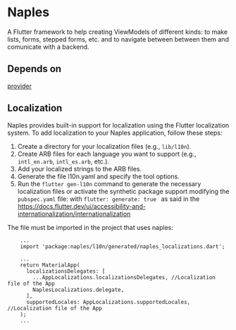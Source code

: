 # Naples

A Flutter framework to help creating ViewModels of different kinds: to make lists, forms, stepped forms, etc. and to navigate between between them and comunicate with a backend.

## Depends on

[provider](https://pub.dev/packages/provider)

## Localization

Naples provides built-in support for localization using the Flutter localization system. To add localization to your Naples application, follow these steps:

1. Create a directory for your localization files (e.g., `lib/l10n`).
2. Create ARB files for each language you want to support (e.g., `intl_en.arb`, `intl_es.arb`, etc.).
3. Add your localized strings to the ARB files.
4. Generate the file l10n.yaml and specify the tool options.
5. Run the `flutter gen-l10n` command to generate the necessary localization files or activate the synthetic package support modifying the `pubspec.yaml` file: with `flutter: generate: true ` as said in the https://docs.flutter.dev/ui/accessibility-and-internationalization/internationalization


The file must be imported in the project that uses naples:

````
    ...
    import 'package:naples/l10n/generated/naples_localizations.dart';

    ...
    return MaterialApp(
      localizationsDelegates: [
        ...AppLocalizations.localizationsDelegates, //Localization file of the App
        NaplesLocalizations.delegate,
      ],
      supportedLocales: AppLocalizations.supportedLocales, //Localization file of the App
    );
    ...
    
````


